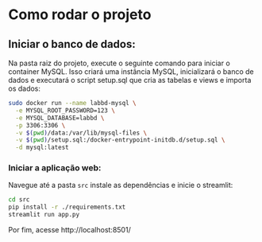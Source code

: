 # Como rodar o projeto

## Iniciar o banco de dados:

Na pasta raiz do projeto, execute o seguinte comando para iniciar o container MySQL.
Isso criará uma instância MySQL, inicializará o banco de dados e executará o script setup.sql
que cria as tabelas e views e importa os dados:

```bash
sudo docker run --name labbd-mysql \
  -e MYSQL_ROOT_PASSWORD=123 \
  -e MYSQL_DATABASE=labbd \
  -p 3306:3306 \
  -v $(pwd)/data:/var/lib/mysql-files \
  -v $(pwd)/setup.sql:/docker-entrypoint-initdb.d/setup.sql \
  -d mysql:latest
```

### Iniciar a aplicação web:

Navegue até a pasta `src` instale as dependências e inicie o streamlit:

```bash
cd src
pip install -r ./requirements.txt
streamlit run app.py
```

Por fim, acesse http://localhost:8501/
